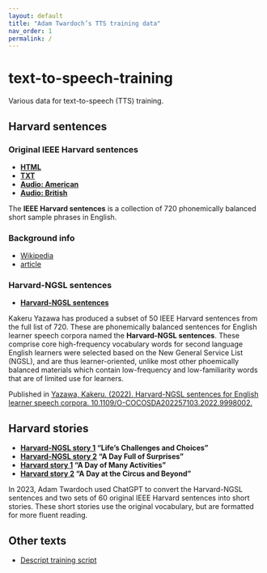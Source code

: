 ```yaml
---
layout: default
title: "Adam Twardoch’s TTS training data"
nav_order: 1
permalink: /
---
```


# text-to-speech-training

Various data for text-to-speech (TTS) training.

## Harvard sentences

### Original IEEE Harvard sentences

- **[HTML](https://www.cs.columbia.edu/~hgs/audio/harvard.html)**
- **[TXT](https://www.cs.cmu.edu/afs/cs.cmu.edu/project/fgdata/OldFiles/Recorder.app/utterances/Type1/harvsents.txt)**
- **[Audio: American](https://www.voiptroubleshooter.com/open_speech/american.html)**
- **[Audio: British](https://www.voiptroubleshooter.com/open_speech/british.html)**

The **IEEE Harvard sentences** is a collection of 720 phonemically balanced short sample phrases in English. 

### Background info

- [Wikipedia](https://en.wikipedia.org/wiki/Harvard_sentences)
- [article](https://theworld.org/stories/2015-06-22/creating-magnetic-poetry-using-harvard-sentences-might-just-be-most-geeky-thing)

### Harvard-NGSL sentences

- **[Harvard-NGSL sentences](harvard-ngsl-sentences)**

Kakeru Yazawa has produced a subset of 50 IEEE Harvard sentences from the full list of 720. These are phonemically balanced sentences for English learner speech corpora named the **Harvard-NGSL sentences**. These comprise core high-frequency vocabulary words for second language English learners were selected based on the New General Service List (NGSL), and are thus learner-oriented, unlike most other phoemically balanced materials which contain low-frequency and low-familiarity words that are of limited use for learners. 

Published in [Yazawa, Kakeru. (2022). Harvard-NGSL sentences for English learner speech corpora. 10.1109/O-COCOSDA202257103.2022.9998002.](https://www.researchgate.net/publication/365766701_Harvard-NGSL_sentences_for_English_learner_speech_corpora)


## Harvard stories

- **[Harvard-NGSL story 1](harvard-ngsl-story-1) “Life’s Challenges and Choices”**
- **[Harvard-NGSL story 2](harvard-ngsl-story-2) “A Day Full of Surprises”**
- **[Harvard story 1](harvard-story-1) “A Day of Many Activities”**
- **[Harvard story 2](harvard-story-2) “A Day at the Circus and Beyond”**

In 2023, Adam Twardoch used ChatGPT to convert the Harvard-NGSL sentences and two sets of 60 original IEEE Harvard sentences into short stories. These short stories use the original vocabulary, but are formatted for more fluent reading.

## Other texts

- [Descript training script](https://help.descript.com/hc/en-us/articles/10483872100109-Overdub-sample-training-script)

